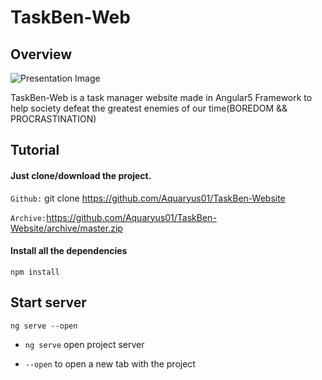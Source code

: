 # TaskBen-Web

## Overview

   ![Presentation Image](https://image.ibb.co/hEXXWS/Untitled.png)

TaskBen-Web is a task manager website made in Angular5 Framework to help society defeat the greatest enemies of our time(BOREDOM && PROCRASTINATION)


## Tutorial
#### Just clone/download the project.

`Github:` git clone https://github.com/Aquaryus01/TaskBen-Website

`Archive:`https://github.com/Aquaryus01/TaskBen-Website/archive/master.zip

#### Install all the dependencies

```no-highlight
npm install
```

## Start server

```no-highlight
ng serve --open
```
*  `ng serve` open project server

* `--open` to open a new tab with the project



